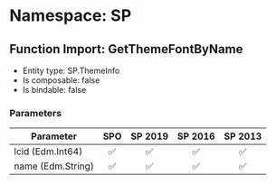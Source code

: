 # Namespace: SP

## Function Import: GetThemeFontByName

- Entity type: SP.ThemeInfo
- Is composable: false
- Is bindable: false

### Parameters

Parameter | SPO | SP 2019 | SP 2016 | SP 2013
----------|:---:|:-------:|:-------:|:-------:
lcid (Edm.Int64) | ✅ | ✅ | ✅ | ✅
name (Edm.String) | ✅ | ✅ | ✅ | ✅